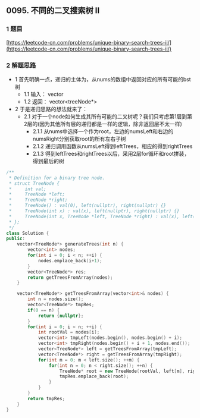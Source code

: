 ## 0095. 不同的二叉搜索树 II

### 1 题目
[https://leetcode-cn.com/problems/unique-binary-search-trees-ii/](https://leetcode-cn.com/problems/unique-binary-search-trees-ii/)

### 2 解题思路
- 1 首先明确一点，递归的主体为，从nums的数组中返回对应的所有可能的bst树
  - 1.1 输入： vector<int>
  - 1.2 返回： vector<treeNode*>
- 2 于是递归思路的想法就来了：
  - 2.1 对于一个node如何生成其所有可能的二叉树呢？我们只考虑第1层到第2层的(因为其他所有层的递归都是一样的逻辑，除非返回层不太一样)
    - 2.1.1 从nums中选择一个作为root，左边的numsLeft和右边的numsRight分别获取root的所有左右子树
    - 2.1.2 递归调用函数从numsLeft得到leftTrees，相应的得到rightTrees
    - 2.1.3 得到leftTrees和rightTrees以后，采用2层for循环和root拼装，得到最后的树

```cpp
/**
 * Definition for a binary tree node.
 * struct TreeNode {
 *     int val;
 *     TreeNode *left;
 *     TreeNode *right;
 *     TreeNode() : val(0), left(nullptr), right(nullptr) {}
 *     TreeNode(int x) : val(x), left(nullptr), right(nullptr) {}
 *     TreeNode(int x, TreeNode *left, TreeNode *right) : val(x), left(left), right(right) {}
 * };
 */
class Solution {
public:
    vector<TreeNode*> generateTrees(int n) {
        vector<int> nodes;
        for(int i = 0; i < n; ++i) {
            nodes.emplace_back(i+1);
        }
        vector<TreeNode*> res;
        return getTreesFromArray(nodes);
    }

    vector<TreeNode*> getTreesFromArray(vector<int>& nodes) {
        int n = nodes.size();
        vector<TreeNode*> tmpRes;
        if(0 == n) {
            return {nullptr};
        }
        for(int i = 0; i < n; ++i) {
            int rootVal = nodes[i];
            vector<int> tmpLeft(nodes.begin(), nodes.begin() + i);
            vector<int> tmpRight(nodes.begin() + i + 1, nodes.end());
            vector<TreeNode*> left = getTreesFromArray(tmpLeft);
            vector<TreeNode*> right = getTreesFromArray(tmpRight);
            for(int m = 0; m < left.size(); ++m) {
                for(int n = 0; n < right.size(); ++n) {
                    TreeNode* root = new TreeNode(rootVal, left[m], right[n]); 
                    tmpRes.emplace_back(root); 
                }
            }
        }
        return tmpRes;
    }
}
```
